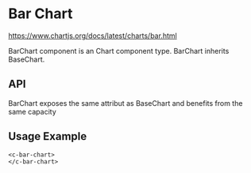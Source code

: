 # Bar Chart

https://www.chartjs.org/docs/latest/charts/bar.html

BarChart component is an Chart component type.
BarChart inherits BaseChart.

## API

BarChart exposes the same attribut as BaseChart and benefits from the same capacity

## Usage Example

```
<c-bar-chart>
</c-bar-chart>
```
